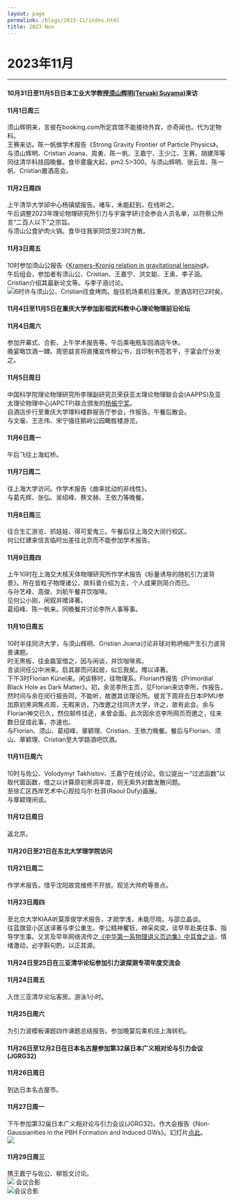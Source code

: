 ```yaml
---
layout: page
permalink: /blogs/2023-11/index.html
title: 2023 Nov
---
```


# 2023年11月

---

#### 10月31日至11月5日日本工业大学教授[须山辉明(Teruaki Suyama)](http://www.th.phys.titech.ac.jp/cosmo/suyamaweb/home.html)来访

#### 11月1日周三

须山辉明来，言彼在booking.com所定宾馆不能接待外宾，亦奇闻也。代为定物科。<br>王赛来访。陈一帆做学术报告《Strong Gravity Frontier of Particle Physics》。<br>与须山辉明、Cristian Joana、周勇、陈一帆、王嘉宁、王少江、王赛、胡建萍等同往清华科技园晚餐。食毕雾霾大起，pm2.5>300。与须山辉明、张云龙、陈一帆、Cristian置酒高会。

#### 11月2日周四

上午清华大学邱中心杨镇斌报告。堵车，未能赶到，在线听之。<br>午后调整2023年理论物理研究所引力与宇宙学研讨会参会人员名单，以符蔡公所言“二百人以下”之宗旨。<br>与须山公食驴肉火锅。食毕往我家同饮至23时方散。

#### 11月3日周五

10时参加须山公报告《[Kramers-Kronig relation in gravitational lensing](http://www.itp.cas.cn/kxyj/xshd/xsbg/202310/t20231030_6910835.html)》。<br>午后组会，参加者有须山公、Cristian、王嘉宁、洪文聪、王奥、李子涵。Cristian介绍其最新论文等。与李子涵讨论。<br>![](/images/SuyamaVisit.jpg)6时许与须山公、Cristian往食烤肉。旋往机场乘机往重庆。至酒店时已2时矣。

#### 11月4日至11月5日在重庆大学参加彭桓武科教中心理论物理前沿论坛

#### 11月4日周六

参加开幕式、合影、上午学术报告等。午后乘电瓶车回酒店午休。<br>晚宴略饮酒一罇。周思益言将直播宣传穆公书，且印制书签若干，于宴会厅分发之。

#### 11月5日周日

中国科学院理论物理研究所李理副研究员荣获亚太理论物理联合会(AAPPS)及亚太理论物理中心(APCTP)联合颁发的[杨振宁奖](http://www.itp.cas.cn/xw/zhxw/202311/t20231107_6916456.html)。<br>自酒店步行至重庆大学理科楼群报告厅参会，作报告。午餐后散会。<br>与文毫、王志伟、宋宁强往鹅岭公园瞰胜楼游览。

#### 11月6日周一

午后飞往上海虹桥。

#### 11月7日周二

往上海大学访问。作学术报告《曲率扰动的非线性》。<br>与葛先辉、张弘、吴绍峰、蔡文赫、王依力等晚餐。

#### 11月8日周三

往合生汇游览、抓娃娃、得可爱鬼三。午餐后往上海交大闵行校区。<br>何公红建来信言临时出差往北京而不能参加学术报告。

#### 11月9日周四

上午10时在上海交大核天体物理研究所作学术报告《标量诱导的随机引力波背景》。所在皆粒子物理诸公，故科普介绍为主，个人成果则简介而已。<br>与孙艺峰、高俊、刘航午餐并饮咖啡。<br>见何公小刚，闲叙并赠译著。<br>葛绍峰、陈一帆来。同晚餐并讨论李所人事等事。

#### 11月10日周五

10时半往同济大学，与须山辉明、Cristian Joana讨论非球对称坍缩产生引力波背景课题。<br>时无黑板，往金磊室借之，因与闲谈，并饮咖啡焉。<br>言谈间任公中洲来。启其扉而问起居，似忘我矣。赠以译著。<br>下午3时Florian Künel来。闲谈移时，往物理系。Florian作报告《Primordial Black Hole as Dark Matter》。初，余览李所主页，见Florian来访李所，作报告，然时间与余在闵行报告同，不能听，故邀其访理论所。彼言下周将去日本IPMU参加原初黑洞焦点周，无暇来访。乃改邀之往同济大学，许之，故有此会。余与Florian神交已久，然仅邮件往还，未曾会面。此次因余览李所网页而邀之，往来数日促成此事，亦速也。<br>与Florian、须山、葛绍峰、章颖理、Cristian、王依力晚餐。餐后与Florian、须山、章颖理、Cristian至大学路酒吧饮酒。

#### 11月11日周六

10时与佐公、Volodymyr Takhistov、王嘉宁在线讨论。佐公提出一“过滤函数”以取代窗函数，借之以计算原初黑洞丰度，则无紫外对数发散问题。<br>至徐汇区西岸艺术中心观拉乌尔·杜菲(Raoul Dufy)画展。<br>与章颖理闲谈。

#### 11月12日周日

返北京。

#### 11月20日至21日在东北大学理学院访问

#### 11月21日周二

作学术报告。惜乎沈阳故宫维修不开放。观览大帅府等景点。

#### 11月23日周四

至北京大学KIAA听莫厚俊学术报告，才疏学浅，未能尽晓。与邵立晶谈。<br>往蓝旗营小区送译著与李公重生。李公精神矍铄，神采奕奕，谈早年赴美往事、指导学生事。又言及早年网络流传之[《中华第一系物理讲义页边集》中耳食之谈](https://www.douban.com/group/topic/6087175/?_i=3570181fPSInhH)，情绪激动，必字斟句酌，以正其源。

#### 11月24日至25日在三亚清华论坛参加引力波探测专项年度交流会

#### 11月24日周五

入住三亚清华论坛客房。游泳1小时。

#### 11月25日周六

为引力波模板课题四作课题总结报告。参加晚宴后乘机往上海转机。

#### 11月26日至12月2日在日本名古屋参加第32届日本广义相对论与引力会议(JGRG32)

#### 11月26日周日

到达日本名古屋市。

#### 11月27日周一

下午参加第32届日本广义相对论与引力会议(JGRG32)。作大会报告《Non-Gaussianities in the PBH Formation and Induced GWs》。幻灯片[点此](./pdf/JGRG32.pdf)。<br>![](/images/JGRG32-1.jpg)

#### 11月29日周三

携王嘉宁与佐公、柳哲文讨论。<br>![](/images/JGRG32-2.jpg)
会议合影<br>![会议合影](/images/JGRG32-3.jpg)